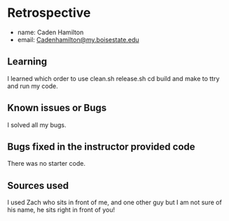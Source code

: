 # Retrospective

- name: Caden Hamilton
- email: Cadenhamilton@my.boisestate.edu

## Learning

I learned which order to use clean.sh release.sh cd build and make to ttry and run my code. 

## Known issues or Bugs

I solved all my bugs.

## Bugs fixed in the instructor provided code

There was no starter code. 

## Sources used

I used Zach who sits in front of me, and one other guy  but I am not sure of his name, he sits right in front of you!
